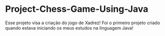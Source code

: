 # Project-Chess-Game-Using-Java
Esse projeto visa a criação do jogo de Xadrez! Foi o primeiro projeto criado quando estava iniciando os meus estudos na linguagem Java!
